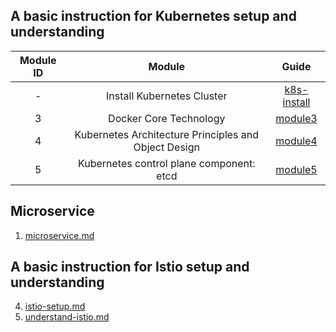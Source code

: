 ## A basic instruction for Kubernetes setup and understanding

| Module ID |                        Module                        |           Guide            |
| :-------: | :--------------------------------------------------: | :------------------------: |
|     -     |              Install Kubernetes Cluster              | [k8s-install](k8s-install) |
|     3     |                Docker Core Technology                |     [module3](module3)     |
|     4     | Kubernetes Architecture Principles and Object Design |     [module4](module4)     |
|     5     |       Kubernetes control plane component: etcd       |     [module5](module5)     |

## Microservice

1. [microservice.md](3.microservice.md)

## A basic instruction for Istio setup and understanding

4. [istio-setup.md](4.istio-setup.md)
5. [understand-istio.md](5.undestand-istio.md)
